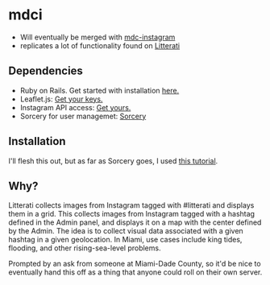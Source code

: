 # mdci

* Will eventually be merged with [mdc-instagram](https://github.com/codeforamerica/mdc-instagram)
* replicates a lot of functionality found on [Litterati](http://www.litterati.org/)

## Dependencies

* Ruby on Rails. Get started with installation [here.](http://installrails.com/)
* Leaflet.js: [Get your keys.](http://leafletjs.com)
* Instagram API access: [Get yours.](http://instagram.com/developers)
* Sorcery for user managemet: [Sorcery](https://github.com/NoamB/sorcery)

## Installation

I'll flesh this out, but as far as Sorcery goes, I used [this tutorial](https://github.com/NoamB/sorcery/wiki/Simple-Password-Authentication).

## Why?

Litterati collects images from Instagram tagged with #litterati and displays them in a grid. This collects images from Instagram tagged with a hashtag defined in the Admin panel, and displays it on a map with the center defined by the Admin. The idea is to collect visual data associated with a given hashtag in a given geolocation. In Miami, use cases include king tides, flooding, and other rising-sea-level problems. 

Prompted by an ask from someone at Miami-Dade County, so it'd be nice to eventually hand this off as a thing that anyone could roll on their own server. 
